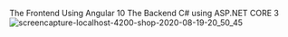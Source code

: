 The Frontend Using Angular 10
The Backend C# using ASP.NET CORE 3
![screencapture-localhost-4200-shop-2020-08-19-20_50_45](https://user-images.githubusercontent.com/56359250/90666042-e597fb00-e25d-11ea-8346-942856047e37.png)
